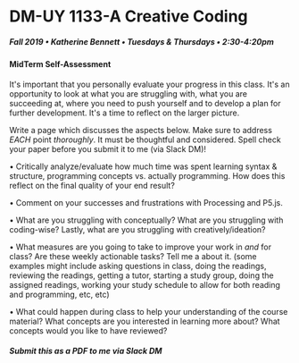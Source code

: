 # DM-UY 1133-A Creative Coding
##### Fall 2019 • Katherine Bennett • Tuesdays & Thursdays • 2:30-4:20pm

#### MidTerm Self-Assessment

It's important that you personally evaluate your progress in this class. It's an opportunity to look at what you are struggling with, what you are succeeding at, where you need to push yourself and to develop a plan for further development. It's a time to reflect on the larger picture.

Write a page which discusses the aspects below. Make sure to address *EACH* point _thoroughly_. It must be thoughtful and considered. Spell check your paper before you submit it to me (via Slack DM)!


• Critically analyze/evaluate how much time was spent learning syntax & structure, programming concepts vs. actually programming. How does this reflect on the final quality of your end result?

• Comment on your successes and frustrations with Processing and P5.js.

• What are you struggling with conceptually? What are you struggling with coding-wise? Lastly, what are you struggling with creatively/ideation?

• What measures are you going to take to improve your work in _and_ for class? Are these weekly actionable tasks? Tell me a about it. (some examples might include asking questions in class, doing the readings, reviewing the readings, getting a tutor, starting a study group, doing the assigned readings, working your study schedule to allow for both reading and programming, etc, etc)

• What could happen during class to help your understanding of the course material? What concepts are you interested in learning more about? What concepts would you like to have reviewed?



##### Submit this as a PDF to me via Slack DM
